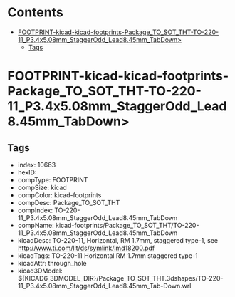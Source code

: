 



Contents
========

* [FOOTPRINT-kicad-kicad-footprints-Package_TO_SOT_THT-TO-220-11_P3.4x5.08mm_StaggerOdd_Lead8.45mm_TabDown>](#footprint-kicad-kicad-footprints-package_to_sot_tht-to-220-11_p34x508mm_staggerodd_lead845mm_tabdown)
	* [Tags](#tags)

# FOOTPRINT-kicad-kicad-footprints-Package_TO_SOT_THT-TO-220-11_P3.4x5.08mm_StaggerOdd_Lead8.45mm_TabDown>

## Tags

- index: 10663
- hexID: 
- oompType: FOOTPRINT
- oompSize: kicad
- oompColor: kicad-footprints
- oompDesc: Package_TO_SOT_THT
- oompIndex: TO-220-11_P3.4x5.08mm_StaggerOdd_Lead8.45mm_TabDown
- oompName: kicad-footprints/Package_TO_SOT_THT/TO-220-11_P3.4x5.08mm_StaggerOdd_Lead8.45mm_TabDown
- kicadDesc: TO-220-11, Horizontal, RM 1.7mm, staggered type-1, see http://www.ti.com/lit/ds/symlink/lmd18200.pdf
- kicadTags: TO-220-11 Horizontal RM 1.7mm staggered type-1
- kicadAttr: through_hole
- kicad3DModel: ${KICAD6_3DMODEL_DIR}/Package_TO_SOT_THT.3dshapes/TO-220-11_P3.4x5.08mm_StaggerOdd_Lead8.45mm_Tab-Down.wrl
